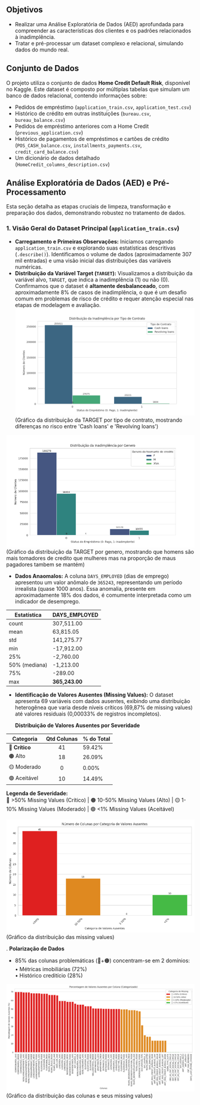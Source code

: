 
## Objetivos

* Realizar uma Análise Exploratória de Dados (AED) aprofundada para compreender as características dos clientes e os padrões relacionados à inadimplência.
* Tratar e pré-processar um dataset complexo e relacional, simulando dados do mundo real.

## Conjunto de Dados

O projeto utiliza o conjunto de dados **Home Credit Default Risk**, disponível no Kaggle. Este dataset é composto por múltiplas tabelas que simulam um banco de dados relacional, contendo informações sobre:
* Pedidos de empréstimo (`application_train.csv`, `application_test.csv`)
* Histórico de crédito em outras instituições (`bureau.csv`, `bureau_balance.csv`)
* Pedidos de empréstimo anteriores com a Home Credit (`previous_application.csv`)
* Histórico de pagamentos de empréstimos e cartões de crédito (`POS_CASH_balance.csv`, `installments_payments.csv`, `credit_card_balance.csv`)
* Um dicionário de dados detalhado (`HomeCredit_columns_description.csv`)

## Análise Exploratória de Dados (AED) e Pré-Processamento

Esta seção detalha as etapas cruciais de limpeza, transformação e preparação dos dados, demonstrando robustez no tratamento de dados.

### 1. Visão Geral do Dataset Principal (`application_train.csv`)
* **Carregamento e Primeiras Observações:** Iniciamos carregando `application_train.csv` e explorando suas estatísticas descritivas (`.describe()`). Identificamos o volume de dados (aproximadamente 307 mil entradas) e uma visão inicial das distribuições das variáveis numéricas.
* **Distribuição da Variável Target (`TARGET`):** Visualizamos a distribuição da variável alvo, `TARGET`, que indica a inadimplência (1) ou não (0). Confirmamos que o dataset é **altamente desbalanceado**, com aproximadamente 8% de casos de inadimplência, o que é um desafio comum em problemas de risco de crédito e requer atenção especial nas etapas de modelagem e avaliação.
![Distribuição da TARGET por tipo de contrato](../Graficos/target_distribution_by_contract_type.png) (Gráfico da distribuição da TARGET por tipo de contrato, mostrando diferenças no risco entre 'Cash loans' e 'Revolving loans')

![Distribuição da TARGET por genero](../Graficos/target_distribution_by_gender.png) (Gráfico da distribuição da TARGET por genero, mostrando que homens são mais tomadores de credito que mulheres mas na proporção de maus pagadores tambem se mantém)

* **Dados Anaomalos:** A coluna `DAYS_EMPLOYED` (dias de emprego) apresentou um valor anômalo de `365243`, representando um período irrealista (quase 1000 anos). Essa anomalia, presente em aproximadamente 18% dos dados, é comumente interpretada como um indicador de desemprego.

|  Estatística   | DAYS_EMPLOYED      |
|---------------|--------------------|
| count         | 307,511.00         |
| mean          | 63,815.05          |
| std           | 141,275.77         |
| min           | -17,912.00         |
| 25%           | -2,760.00          |
| 50% (mediana) | -1,213.00          |
| 75%           | -289.00            |
| max           | **365,243.00**         |

* **Identificação de Valores Ausentes (Missing Values):** O dataset apresenta 69 variáveis com dados ausentes, exibindo uma distribuição heterogênea que varia desde níveis críticos (69,87% de missing values) até valores residuais (0,00033% de registros incompletos).

   **Distribuição de Valores Ausentes por Severidade**  

| Categoria          | Qtd Colunas | % do Total | 
|--------------------|     :---:   |------------|
| 🔴 **Crítico**     | 41          | 59.42%    | 
| 🟠 Alto           | 18          | 26.09%     | 
| 🟡 Moderado       | 0           | 0.00%      | 
| 🟢 Aceitável      | 10          | 14.49%     | 

**Legenda de Severidade:**  
🔴 >50% Missing Values (Crítico) | 🟠 10-50% Missing Values (Alto) | 🟡 1-10% Missing Values (Moderado) | 🟢 <1% Missing Values (Aceitável)


![Distribuição das missing values por categoria](../Graficos/missing_values_category_counts_bar_plot.png) (Gráfico da distribuição das missing values)

. **Polarização de Dados**  
   - 85% das colunas problemáticas (🔴+🟠) concentram-se em 2 domínios:  
     • Métricas imobiliárias (72%)  
     • Histórico creditício (28%)
     
![Distribuição das missing values por coluna](../Graficos/missing_values_categorized_bar_plot.png) (Gráfico da distribuição das colunas e seus missing values)




